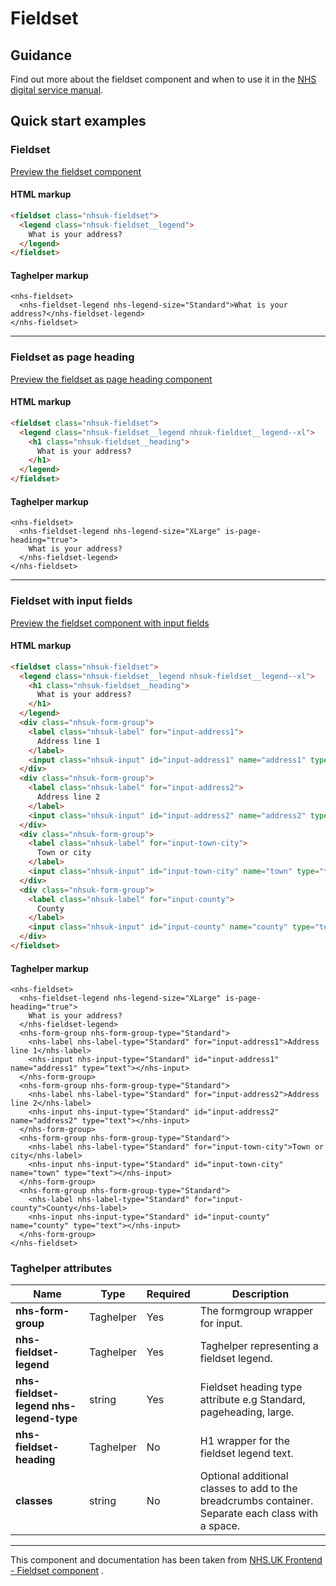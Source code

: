 ﻿# Fieldset

## Guidance

Find out more about the fieldset component and when to use it in the [NHS digital service manual](https://beta.nhs.uk/service-manual/styles-components-patterns/fieldset).

## Quick start examples

### Fieldset

[Preview the fieldset component](https://dotnetcorefelpoc.azurewebsites.net/components/fieldset)

#### HTML markup

```html
<fieldset class="nhsuk-fieldset">
  <legend class="nhsuk-fieldset__legend">
    What is your address?
  </legend>
</fieldset>
```

#### Taghelper markup

```
<nhs-fieldset>
  <nhs-fieldset-legend nhs-legend-size="Standard">What is your address?</nhs-fieldset-legend>
</nhs-fieldset>
```

---

### Fieldset as page heading

[Preview the fieldset as page heading component](https://dotnetcorefelpoc.azurewebsites.net/components/fieldset-page-heading)

#### HTML markup

```html
<fieldset class="nhsuk-fieldset">
  <legend class="nhsuk-fieldset__legend nhsuk-fieldset__legend--xl">
    <h1 class="nhsuk-fieldset__heading">
      What is your address?
    </h1>
  </legend>
</fieldset>
```

#### Taghelper markup

```
<nhs-fieldset>
  <nhs-fieldset-legend nhs-legend-size="XLarge" is-page-heading="true">
    What is your address?
  </nhs-fieldset-legend>
</nhs-fieldset>
```

---

### Fieldset with input fields

[Preview the fieldset component with input fields](https://dotnetcorefelpoc.azurewebsites.net/components/fieldset-with-inputs)


#### HTML markup

```html
<fieldset class="nhsuk-fieldset">
  <legend class="nhsuk-fieldset__legend nhsuk-fieldset__legend--xl">
    <h1 class="nhsuk-fieldset__heading">
      What is your address?
    </h1>
  </legend>
  <div class="nhsuk-form-group">
    <label class="nhsuk-label" for="input-address1">
      Address line 1
    </label>
    <input class="nhsuk-input" id="input-address1" name="address1" type="text">
  </div>
  <div class="nhsuk-form-group">
    <label class="nhsuk-label" for="input-address2">
      Address line 2
    </label>
    <input class="nhsuk-input" id="input-address2" name="address2" type="text">
  </div>
  <div class="nhsuk-form-group">
    <label class="nhsuk-label" for="input-town-city">
      Town or city
    </label>
    <input class="nhsuk-input" id="input-town-city" name="town" type="text">
  </div>
  <div class="nhsuk-form-group">
    <label class="nhsuk-label" for="input-county">
      County
    </label>
    <input class="nhsuk-input" id="input-county" name="county" type="text">
  </div>
</fieldset>

```

#### Taghelper markup

```
<nhs-fieldset>
  <nhs-fieldset-legend nhs-legend-size="XLarge" is-page-heading="true">
    What is your address?
  </nhs-fieldset-legend>
  <nhs-form-group nhs-form-group-type="Standard">
    <nhs-label nhs-label-type="Standard" for="input-address1">Address line 1</nhs-label>
    <nhs-input nhs-input-type="Standard" id="input-address1" name="address1" type="text"></nhs-input>
  </nhs-form-group>
  <nhs-form-group nhs-form-group-type="Standard">
    <nhs-label nhs-label-type="Standard" for="input-address2">Address line 2</nhs-label>
    <nhs-input nhs-input-type="Standard" id="input-address2" name="address2" type="text"></nhs-input>
  </nhs-form-group>
  <nhs-form-group nhs-form-group-type="Standard">
    <nhs-label nhs-label-type="Standard" for="input-town-city">Town or city</nhs-label>
    <nhs-input nhs-input-type="Standard" id="input-town-city" name="town" type="text"></nhs-input>
  </nhs-form-group>
  <nhs-form-group nhs-form-group-type="Standard">
    <nhs-label nhs-label-type="Standard" for="input-county">County</nhs-label>
    <nhs-input nhs-input-type="Standard" id="input-county" name="county" type="text"></nhs-input>
  </nhs-form-group>
</nhs-fieldset>

```
### Taghelper attributes

| Name                      | Type     | Required  | Description             |
| --------------------------|----------|-----------|-------------------------|
| **nhs-form-group**           | Taghelper   | Yes        | The formgroup wrapper for input.|
| **nhs-fieldset-legend**             | Taghelper   | Yes        | Taghelper representing a fieldset legend. |
| **nhs-fieldset-legend nhs-legend-type**             | string   | Yes        | Fieldset heading type attribute e.g Standard, pageheading, large. |
| **nhs-fieldset-heading**             | Taghelper   | No        |  H1 wrapper for the fieldset legend text. |
| **classes**             | string   | No        | Optional additional classes to add to the breadcrumbs container. Separate each class with a space. |

---

This component and documentation has been taken from [NHS.UK Frontend - Fieldset component](https://github.com/nhsuk/nhsuk-frontend/tree/master/packages/components/fieldset) .
